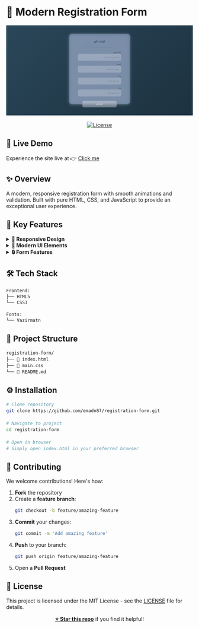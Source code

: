 # 📝 Modern Registration Form

<div align="center">

![Form Preview](images/screenshot.png)

[![License](https://img.shields.io/badge/license-MIT-green.svg)](LICENSE)

</div>

## 🚀 Live Demo

Experience the site live at 👉 [Click me](https://registration-form-emad.netlify.app/)

## ✨ Overview

A modern, responsive registration form with smooth animations and validation. Built with pure HTML, CSS, and JavaScript to provide an exceptional user experience.

## 🎯 Key Features

<details>
<summary><strong>💫 Responsive Design</strong></summary>

-   Fluid layouts for all devices
-   Clean and modern interface
-   Optimized for all screen sizes
</details>

<details>
<summary><strong>🎨 Modern UI Elements</strong></summary>

-   Beautiful gradient backgrounds
-   Smooth hover animations
-   Interactive form controls
-   Custom input styling
</details>

<details>
<summary><strong>🔒 Form Features</strong></summary>

-   User-friendly validation
-   Password confirmation
-   Error messaging system (Soon)
-   RTL language support
</details>

## 🛠️ Tech Stack

```plaintext
Frontend:
├── HTML5
└── CSS3

Fonts:
└── Vazirmatn
```

## 📂 Project Structure

```bash
registration-form/
├── 📄 index.html
├── 📄 main.css
└── 📄 README.md
```

## ⚙️ Installation

```bash
# Clone repository
git clone https://github.com/emadn87/registration-form.git

# Navigate to project
cd registration-form

# Open in browser
# Simply open index.html in your preferred browser
```

## 🤝 Contributing

We welcome contributions! Here's how:

1. **Fork** the repository
2. Create a **feature branch**:
    ```bash
    git checkout -b feature/amazing-feature
    ```
3. **Commit** your changes:
    ```bash
    git commit -m 'Add amazing feature'
    ```
4. **Push** to your branch:
    ```bash
    git push origin feature/amazing-feature
    ```
5. Open a **Pull Request**

## 📝 License

This project is licensed under the MIT License - see the [LICENSE](LICENSE) file for details.

<div align="center">

**[⭐ Star this repo](https://github.com/emadn87/registration-form)** if you find it helpful!

</div>
